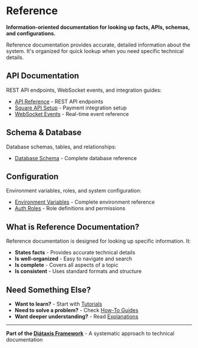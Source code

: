 # Reference

**Information-oriented documentation for looking up facts, APIs, schemas, and configurations.**

Reference documentation provides accurate, detailed information about the system. It's organized for quick lookup when you need specific technical details.

## API Documentation

REST API endpoints, WebSocket events, and integration guides:

- [API Reference](./api/README.md) - REST API endpoints
- [Square API Setup](./api/SQUARE_API_SETUP.md) - Payment integration setup
- [WebSocket Events](./api/WEBSOCKET_EVENTS.md) - Real-time event reference

## Schema & Database

Database schemas, tables, and relationships:

- [Database Schema](./schema/DATABASE.md) - Complete database reference

## Configuration

Environment variables, roles, and system configuration:

- [Environment Variables](./config/ENVIRONMENT.md) - Complete environment reference
- [Auth Roles](./config/AUTH_ROLES.md) - Role definitions and permissions

## What is Reference Documentation?

Reference documentation is designed for looking up specific information. It:

- **States facts** - Provides accurate technical details
- **Is well-organized** - Easy to navigate and search
- **Is complete** - Covers all aspects of a topic
- **Is consistent** - Uses standard formats and structure

## Need Something Else?

- **Want to learn?** - Start with [Tutorials](../tutorials/)
- **Need to solve a problem?** - Check [How-To Guides](../how-to/)
- **Want deeper understanding?** - Read [Explanations](../explanation/)

---

**Part of the [Diátaxis Framework](https://diataxis.fr/)** - A systematic approach to technical documentation
